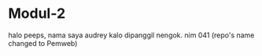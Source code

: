 # Modul-2

halo peeps, nama saya audrey kalo dipanggil nengok. nim 041
(repo's name changed to Pemweb)
